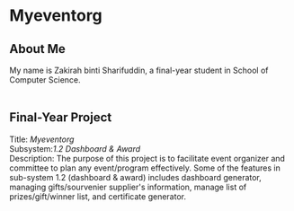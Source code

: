 # Myeventorg <br>
## __About Me__ <br>
My name is Zakirah binti Sharifuddin, a final-year student in School of Computer Science.<br><br>
## __Final-Year Project__ <br>
Title: *Myeventorg*<br>
Subsystem:*1.2 Dashboard & Award*<br>
Description: The purpose of this project is to facilitate event organizer and committee to plan any event/program effectively. Some of the features in sub-system 1.2 (dashboard & award) includes dashboard generator, managing gifts/sourvenier supplier's information, manage list of prizes/gift/winner list, and certificate generator.
